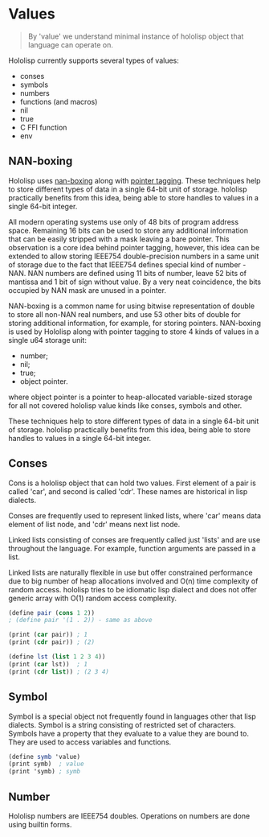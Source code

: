 # Values

> By 'value' we understand minimal instance of hololisp object that language can operate on.

Hololisp currently supports several types of values:
* conses
* symbols
* numbers
* functions (and macros)
* nil
* true
* C FFI function
* env

## NAN-boxing 

Hololisp uses [nan-boxing](https://leonardschuetz.ch/blog/nan-boxing/) along with [pointer tagging](https://en.wikipedia.org/wiki/Tagged_pointer). These techniques help to store different types of data in a single 64-bit unit of storage. hololisp practically benefits from this idea, being able to store handles to values in a single 64-bit integer.

All modern operating systems use only of 48 bits of program address space. Remaining 16 bits can be used to store any additional information that can be easily stripped with a mask leaving a bare pointer. This observation is a core idea behind pointer tagging, however, this idea can be extended to allow storing IEEE754 double-precision numbers in a same unit of storage due to the fact that IEEE754 defines special kind of number - NAN.
NAN numbers are defined using 11 bits of number, leave 52 bits of mantissa and 1 bit of sign without value. By a very neat coincidence, the bits occupied by NAN mask are unused in a pointer.

NAN-boxing is a common name for using bitwise representation of double to store all non-NAN real numbers, and use 53 other bits of double for storing additional information, for example, for storing pointers.
NAN-boxing is used by Hololisp along with pointer tagging to store 4 kinds of values in a single u64 storage unit:

* number;
* nil;
* true;
* object pointer.

where object pointer is a pointer to heap-allocated variable-sized storage for all not covered hololisp value kinds like conses, symbols and other.

These techniques help to store different types of data in a single 64-bit unit of storage. hololisp practically benefits from this idea, being able to store handles to values in a single 64-bit integer.

## Conses

Cons is a hololisp object that can hold two values. First element of a pair is called 'car', and second is called 'cdr'. These names are historical in lisp dialects.

Conses are frequently used to represent linked lists, where 'car' means data element of list node, and 'cdr' means next list node.

Linked lists consisting of conses are frequently called just 'lists' and are use throughout the language. For example, function arguments are passed in a list. 

Linked lists are naturally flexible in use but offer constrained performance due to big number of heap allocations involved and O(n) time complexity of random access. hololisp tries to be idiomatic lisp dialect and does not offer generic array with O(1) random access complexity.

```scheme 
(define pair (cons 1 2))
; (define pair '(1 . 2)) - same as above 

(print (car pair)) ; 1 
(print (cdr pair)) ; (2)

(define lst (list 1 2 3 4))
(print (car lst))  ; 1 
(print (cdr list)) ; (2 3 4)

```

## Symbol

Symbol is a special object not frequently found in languages other that lisp dialects. Symbol is a string consisting of restricted set of characters. Symbols have a property that they evaluate to a value they are bound to. They are used to access variables and functions. 

```scheme
(define symb 'value)
(print symb)  ; value 
(print 'symb) ; symb
```

## Number 

Hololisp numbers are IEEE754 doubles. Operations on numbers are done using builtin forms.
